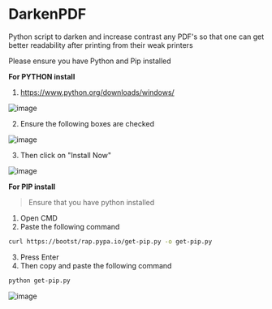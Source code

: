 # DarkenPDF
Python script to darken and increase contrast any PDF's so that one can get better readability after printing from their weak printers


Please ensure you have Python and Pip installed

**For PYTHON install**

1) https://www.python.org/downloads/windows/

![image](https://github.com/chillnerd/DarkenPDF/assets/155835822/1a7cd97c-2605-4d59-affb-2586143bed1e)

2) Ensure the following boxes are checked

![image](https://github.com/chillnerd/DarkenPDF/assets/155835822/c1dc2640-802e-4742-ac9b-79d98ea07169)

3) Then click on "Install Now"

![image](https://github.com/chillnerd/DarkenPDF/assets/155835822/0065a8db-1dec-4c6c-b615-cb96318cfa08)

**For PIP install**

> Ensure that you have python installed

1) Open CMD
2) Paste the following command
```sh
curl https://bootst/rap.pypa.io/get-pip.py -o get-pip.py
```
3) Press Enter
4) Then copy and paste the following command
```sh
python get-pip.py
```

![image](https://github.com/chillnerd/DarkenPDF/assets/155835822/5683e948-a7ef-44cd-9083-88a065234080)

